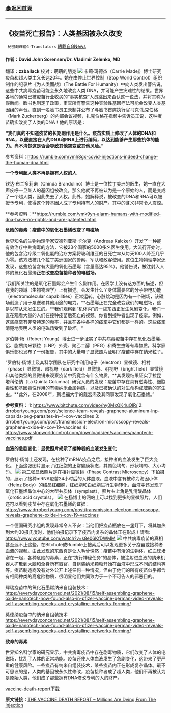 ###  [:house:返回首頁](https://github.com/ourhimalayas/txt)
---


## 《疫苗死亡报告》：人类基因被永久改变
` 秘密翻譯組G-Translators` [轉載自GNews](https://gnews.org/zh-hans/1560172/)

#### 作者：David John Sorensen/Dr. Vladimir Zelenko, MD
翻译：**zzballack**
校对：萌萌的朋克
![](https://assets.gnews.org/wp-content/uploads/2021/09/cover-vaccine-death-report-1.jpg)
卡莉·玛德杰（Carrie Madej）博士研究疫苗和超人类主义长达20年。她在由停止世界控制（Stop World Control）组织制作的纪录片《为人类而战》（The Battle For Humanity）中向人类发出警告说，这些中共病毒疫苗可能会永久地改变人类 DNA，并可能产生灾难性的结果。世界各地的通常已被疫苗行业收买的“事实核查”人员跳出来否认这一说法，并将其称为假新闻。脸书也制定了政策，审查所有警告这种实验性基因疗法可能会改变人类基因组的声音。直到一名脸书员工录制并公布了与脸书首席执行官马克·扎克伯格（Mark Zuckerberg）的内部会议视频，扎克伯格在视频中告诉员工说，这种疫苗确实改变了人类的DNA！他的原话是：

**“我们真的不知道疫苗的长期副作用是什么。疫苗实质上修改了人体的DNA和RNA，以便直接在人的DNA和RNA上进行编码，以达到能够产生那些抗体的能力。尚不清楚这是否会导致其他突变或其他风险。”**

参考资料：https://rumble.com/vmh8gx-covid-injections-indeed-change-the-human-dna.html

**一个专利超人类不再是拥有人权的人**

钦达·布兰多莉诺（Chinda Brandolino）博士是一位拉丁美洲的医生，她一直在大声疾呼一旦某人的基因组被改变，那么他就不再被认为是一个原始的人，而是变成了一个超人类，因此失去了人权。此外，她解释说，被改变的DNA和RNA可以被授予专利，使得这个转基因人成了专利持有人的财产。其中的含义非常令人震惊。

**参考资料：**https://rumble.com/vmk9yn-alarm-humans-with-modified-dna-have-no-rights-and-are-patented.html

**危险的毒素：疫苗中的氧化石墨烯改变了电磁场**

世界知名的生物物理学家安德烈亚斯·卡尔克（Andreas Kalcker）开发了一种能有效治疗中共病毒的方法，它被23个国家的5000多名医生使用。大流行开始时，他的包含治疗级二氧化氯的治疗方案将玻利维亚的日死亡率从每天100人降至几乎为零。该方法被几个拉丁美洲国家的警察、军队和政客使用。这位生物物理学家还发现，这些疫苗含有大量的氧化石墨烯（含量高达95%）。他警告说，被注射入人体的氧化石墨烯**正在改变疫苗接种者的电磁场。**

“我们所关注的是氧化石墨烯会产生什么副作用。在医学上没有这方面的描述，但在我的领域（生物物理学）上有描述。会发生什么？身体需要它的分子带电功能（electromolecular capabilities）正常运转。心脏跳动是因为有一个磁场，该磁场创造了用于泵送和其他用途的电力。**石墨烯正在完全改变我们的电磁场，这是以前从未发生过的。**我们观察到“机体内”的一些东西正发生急剧变化。我们一直在观看大量的人们在接种疫苗后死亡的视频。你看到接种者出现了痉挛。例如，这些痉挛有非常特定的频率，并且在各种各样的痉挛中它们都是一样的。这些痉挛清楚地表明人类的电磁场受到了破坏。“

罗伯特·杨（Robert Young）博士进一步证实了中共病毒疫苗中存在氧化石墨烯、铝、脂质纳米颗粒（LNP）外壳、聚乙二醇（PEG）和寄生虫等有毒物质。科学家俱乐部也发布了一份报告，其中的大量电子显微照片证明了疫苗中存在纳米粒子。

“罗伯特·杨博士及其科学团队在研究中利用电子（electron）显微镜、相衬（phase）显微镜、暗视野（dark field）显微镜、明视野（bright field）显微镜和其他类型的显微镜来观察疫苗中究竟含有什么物质。**其发现结果证实了拉昆塔科伦纳（La Quinta Columna）研究人员的发现：疫苗中存在具有磁毒性、细胞毒性和基因毒性作用的有毒纳米金属物质，以及已被确认的对生命构成威胁的寄生虫。**此外，在2008年，斯坦福大学的戴宏杰及其同事发现了氧化石墨烯。”

**参考资料：**
1: https://www.bitchute.com/video/hy0MxQK4uQlR/
2: drrobertyoung.com/post/science-team-reveals-graphene-aluminum-lnp-capsids-peg-parasites-in-4-cov-vaccines
3: drrobertyoung.com/post/transmission-electron-microscopy-reveals-graphene-oxide-in-cov-19-vaccines
4: https://www.stopworldcontrol.com/downloads/en/vaccines/nanotech-vaccines.pdf

**血液的急剧变化：显微照片揭示了接种者的血液发生变化**

罗伯特·杨博士还发现，在接种了mRNA疫苗之后，接种者的血液发生了巨大变化。下面这张图片显示了红细胞的正常健康状态，其颜色均匀、形状均匀、大小均匀。
![](https://assets.gnews.org/wp-content/uploads/2021/09/1-133.jpg)
第二张显微照片是在相衬显微镜（Phase Contrast Microscopy）下拍摄的，展示了接种mRNA疫苗24小时后的人体血液。血液中含有被称为海因小体（Heinz Body）的结晶红细胞，红细胞和白细胞进行生物转化，血液中还发现了氧化石墨烯晶体中心的大型共质体（symplast），照片右上角是乳清酸晶体（orotic acid crystals）。
![](https://assets.gnews.org/wp-content/uploads/2021/09/3-71.jpg)
在杨博士的网站上可以找到更多的显微照片，人们还可以看到疫苗中存在氧化石墨烯的证据：https://www.drrobertyoung.com/post/transmission-electron-microscopy-reveals-graphene-oxide-in-cov-19-vaccines

一个德国研究小组的发现非常令人不安：当他们把疫苗瓶放在一盏灯下，将其加热到大约30摄氏度时，他们拍摄记录下了疫苗内复杂的晶体正在形成！请看: https://www.youtube.com/watch?v=s8e06KfDWMM
![](https://assets.gnews.org/wp-content/uploads/2021/09/4-53.jpg)
中共病毒疫苗的真相甚至远不止这些。在Bitchute或Rumble上搜索后可以发现更多关于疫苗或接种者血液的视频。由此发现的东西真是让人毛骨悚然：疫苗中有活的生物体，红血球堵塞在一起，各种危险的毒素，正在“执行神秘任务”的晶体，被注射进血液的纳米机器人扩散到大脑和全身所有器官，自组装纳米颗粒开始在血液中形成不同的结构等等。疫苗制造商没有对外公开上述任何一种情况，但由于他们的所有疫苗似乎都含有相同种类的高危险物质，很明显他们共同致力于一个不可告人的邪恶目的。

辉瑞疫苗中的氧化石墨烯纳米自组装技术：
https://everydayconcerned.net/2021/08/15/self-assembling-graphene-oxide-nanotech-now-found-also-in-pfizer-vaccine-german-video-reveals-self-assembling-specks-and-crystalline-networks-forming/

莫德纳疫苗中的纳米自组装技术
https://everydayconcerned.net/2021/08/15/self-assembling-graphene-oxide-nanotech-now-found-also-in-pfizer-vaccine-german-video-reveals-self-assembling-specks-and-crystalline-networks-forming/

**致命的毒素**

世界知名科学家的研究显示，中共病毒疫苗中存在剧毒物质，它们改变了人体的电磁场，扰乱了人体的正常功能。疫苗还使人体血液发生了急剧变化，这带来了更严重的健康风险。一些疫苗有纳米自组装技术，某些疫苗内正在形成复杂晶体。最不可思议的是，人类的基因被永久性修改，疫苗接种者成了超人类，他们不再被认为是原始人类，他们成了那些拥有DNA修改专利的人的财产。

[vaccine-death-report](https://assets.gnews.org/wp-content/uploads/2021/09/vaccine-death-report.pdf)[下载](https://assets.gnews.org/wp-content/uploads/2021/09/vaccine-death-report.pdf)

**原文链接：**[THE VACCINE DEATH REPORT – Millions Are Dying From The Injection](https://www.stopworldcontrol.com/report/)

